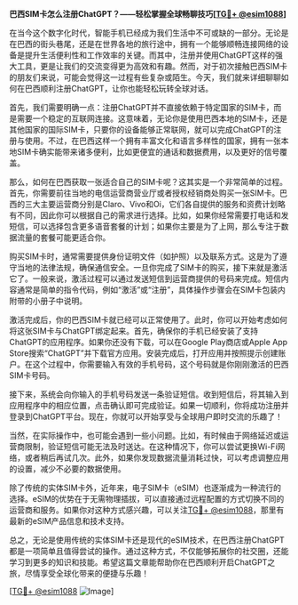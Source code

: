 **巴西SIM卡怎么注册ChatGPT？——轻松掌握全球畅聊技巧[[TG💪+ @esim1088](https://t.me/s/esim1088)]**

在当今这个数字化时代，智能手机已经成为我们生活中不可或缺的一部分。无论是在巴西的街头巷尾，还是在世界各地的旅行途中，拥有一个能够顺畅连接网络的设备是提升生活便利性和工作效率的关键。而其中，注册并使用ChatGPT这样的强大工具，更是让我们的交流变得更为高效和有趣。然而，对于初次接触巴西SIM卡的朋友们来说，可能会觉得这一过程有些复杂或陌生。今天，我们就来详细聊聊如何在巴西顺利注册ChatGPT，让你也能轻松玩转全球对话。

首先，我们需要明确一点：注册ChatGPT并不直接依赖于特定国家的SIM卡，而是需要一个稳定的互联网连接。这意味着，无论你是使用巴西本地的SIM卡，还是其他国家的国际SIM卡，只要你的设备能够正常联网，就可以完成ChatGPT的注册与使用。不过，在巴西这样一个拥有丰富文化和语言多样性的国家，拥有一张本地SIM卡确实能带来诸多便利，比如更便宜的通话和数据费用，以及更好的信号覆盖。

那么，如何在巴西获取一张适合自己的SIM卡呢？这其实是一个非常简单的过程。首先，你需要前往当地的电信运营商营业厅或者授权经销商处购买一张SIM卡。巴西的三大主要运营商分别是Claro、Vivo和Oi，它们各自提供的服务和资费计划略有不同，因此你可以根据自己的需求进行选择。比如，如果你经常需要打电话和发短信，可以选择包含更多语音套餐的计划；如果你主要是为了上网，那么专注于数据流量的套餐可能更适合你。

购买SIM卡时，通常需要提供身份证明文件（如护照）以及联系方式。这是为了遵守当地的法律法规，确保通信安全。一旦你完成了SIM卡的购买，接下来就是激活它了。一般来说，激活过程可以通过发送短信到运营商提供的号码来完成。短信内容通常是简单的指令代码，例如“激活”或“注册”，具体操作步骤会在SIM卡包装内附带的小册子中说明。

激活完成后，你的巴西SIM卡就已经可以正常使用了。此时，你可以开始考虑如何将这张SIM卡与ChatGPT绑定起来。首先，确保你的手机已经安装了支持ChatGPT的应用程序。如果你还没有下载，可以在Google Play商店或Apple App Store搜索“ChatGPT”并下载官方应用。安装完成后，打开应用并按照提示创建账户。在这个过程中，你需要输入有效的手机号码，这个号码就是你刚刚激活的巴西SIM卡号码。

接下来，系统会向你输入的手机号码发送一条验证短信。收到短信后，将其输入到应用程序中的相应位置，点击确认即可完成验证。如果一切顺利，你将成功注册并登录到ChatGPT平台。现在，你就可以开始享受与全球用户即时交流的乐趣了！

当然，在实际操作中，也可能会遇到一些小问题。比如，有时候由于网络延迟或运营商限制，验证短信可能无法及时送达。在这种情况下，你可以尝试更换Wi-Fi网络，或者稍后再试几次。此外，如果你发现数据流量消耗过快，可以考虑调整应用的设置，减少不必要的数据使用。

除了传统的实体SIM卡外，近年来，电子SIM卡（eSIM）也逐渐成为一种流行的选择。eSIM的优势在于无需物理插拔，可以直接通过远程配置的方式切换不同的运营商和服务。如果你对这种方式感兴趣，可以关注[TG💪+ @esim1088](https://t.me/s/esim1088)，那里有最新的eSIM产品信息和技术支持。

总之，无论是使用传统的实体SIM卡还是现代的eSIM技术，在巴西注册ChatGPT都是一项简单且值得尝试的操作。通过这种方式，不仅能够拓展你的社交圈，还能学习到更多的知识和技能。希望这篇文章能帮助你在巴西顺利开启ChatGPT之旅，尽情享受全球化带来的便捷与乐趣！ 

[[TG💪+ @esim1088](https://t.me/s/esim1088) ![Image](https://i.postimg.cc/4NQfJmqS/Snipaste-2025-05-13-00-14-12.png)]